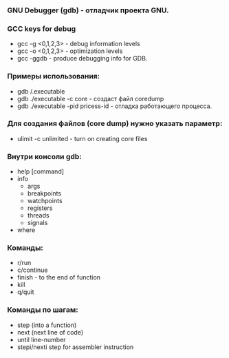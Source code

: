 ### GNU Debugger (gdb) - отладчик проекта GNU.

### GCC keys for debug

- gcc -g <0,1,2,3> - debug information levels
- gcc -o <0,1,2,3> - optimization levels
- gcc -ggdb - produce debugging info for GDB.

### Примеры использования:
- gdb /.executable
- gdb ./executable -c core - создаст файл coredump
- gdb ./executable -pid pricess-id - отладка работающего процесса.

### Для создания файлов (core dump) нужно указать параметр:
- ulimit -c unlimited - turn on creating core files

### Внутри консоли gdb:
- help [command]
- info
	- args
	- breakpoints
	- watchpoints
	- registers
	- threads
	- signals
- where

### Команды:
- r/run
- c/continue
- finish - to the end of function
- kill
- q/quit

### Команды по шагам:
- step (into a function)
- next (next line of code)
- until line-number
- stepi/nexti step for assembler instruction
